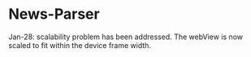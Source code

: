 # News-Parser

Jan-28: scalability problem has been addressed. The webView is now scaled to fit within the device frame width.
